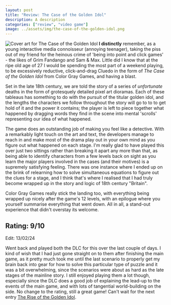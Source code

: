 ```yaml
---
layout: post
title: "Review: The Case of the Golden Idol"
description: A description
categories: ["review", "video game"]
image: ../assets/img/the-case-of-the-golden-idol.png
---
```

![Cover art for The Case of the Golden Idol]({{page.image}})
**I distinctly** remember, as a young interactive media connoisseur (annoying teenager), taking the piss out of my friend for the heinous crime of 'being into point and click games' - the likes of Grim Fandango and Sam & Max. Little did I know that at the ripe old age of 27 I would be spending the most part of a weekend playing, to be excessively reductive, click-and-drag Cluedo in the form of *The Case of the Golden Idol* from Color Gray Games, and having a blast.

Set in the late 18th century, we are told the story of a series of *unfortunate* deaths in the form of grotesquely detailed pixel art dioramas. Each of these tableaus has something to do with the pursuit of the titular golden idol, and the lengths the characters we follow throughout the story will go to to to get hold of it and the power it contains; the player is left to piece together what happened by dragging words they find in the scene into mental 'scrolls' representing our idea of what happened.

The game does an outstanding job of making you feel like a detective. With a remarkably light touch on the art and text, the developers manage to reach in and make most of the drama play out in your own mind as you figure out what happened on each stage. I'm really glad to have played this over just two sittings rather than breaking it apart any more than that, as being able to identify characters from a few levels back on sight as you learn the major players involved in the cases (and their motives) is a supremely satisfying feeling. There was one instance where I ended up on the brink of relearning how to solve simultaneous equations to figure out the clues for a stage, and I think that's where I realised that I had truly become wrapped up in the story and logic of 18th century "Britain".

Color Gray Games really stick the landing too, with everything being wrapped up nicely after the game's 12 levels, with an epilogue where you yourself summarise everything that went down. All in all, a stand-out experience that didn't overstay its welcome.

## Rating: 9/10

Edit: 13/02/24

Went back and played both the DLC for this over the last couple of days. I kind of wish that I had just gone straight on to them after finishing the main game, as it pretty much took me until the last scenario to properly get my brain back into gear for how to solve this particular type of puzzle and it was a bit overwhelming, since the scenarios were about as hard as the late stages of the mainline story. I still enjoyed playing them a lot though, especially since the DLC does a good job of explaining the lead-up to the events of the main game, and with lots of tangential world-building on the side. No change to the rating, still a great game! Can't wait for the next entry [The Rise of the Golden Idol](https://store.steampowered.com/app/2716400/The_Rise_of_the_Golden_Idol).
